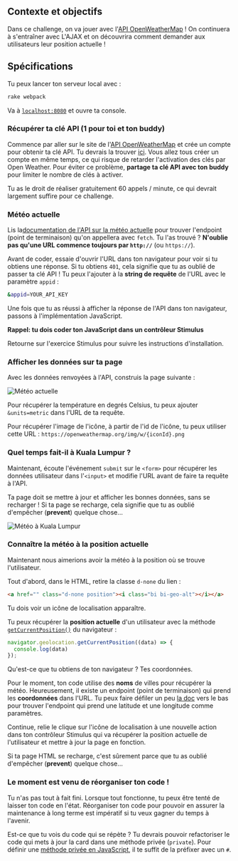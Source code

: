 ## Contexte et objectifs

Dans ce challenge, on va jouer avec l'[API OpenWeatherMap](https://openweathermap.org/) ! On continuera à s'entraîner avec L'AJAX et on découvrira comment demander aux utilisateurs leur position actuelle  !

## Spécifications

Tu peux lancer ton serveur local avec :

```bash
rake webpack
```

Va à [`localhost:8080`](http://localhost:8080/) et ouvre ta console.

### Récupérer ta clé API (1 pour toi et ton buddy)

Commence par aller sur le site de l'[API OpenWeatherMap](https://home.openweathermap.org) et crée un compte pour obtenir ta clé API. Tu devrais la trouver [ici](https://home.openweathermap.org/api_keys). Vous allez tous créer un compte en même temps, ce qui risque de retarder l'activation des clés par Open Weather. Pour éviter ce problème, **partage ta clé API avec ton buddy** pour limiter le nombre de clés à activer.

Tu as le droit de réaliser gratuitement 60 appels / minute, ce qui devrait largement suffire pour ce challenge.

### Météo actuelle

Lis la[documentation de l'API sur la météo actuelle](https://openweathermap.org/current) pour trouver l'endpoint (point de terminaison) qu'on appellera avec `fetch`. Tu l'as trouvé ? **N'oublie pas qu'une URL commence toujours par `http://`** (ou `https://`).

Avant de coder, essaie d'ouvrir l'URL dans ton navigateur pour voir si tu obtiens une réponse. Si tu obtiens `401`, cela signifie que tu as oublié de passer ta clé API ! Tu peux l'ajouter à la **string de requête** de l'URL avec le paramètre `appid` :

```bash
&appid=YOUR_API_KEY
```

Une fois que tu as réussi à afficher la réponse de l'API dans ton navigateur, passons à l'implémentation JavaScript.

**Rappel: tu dois coder ton JavaScript dans un contrôleur Stimulus**

Retourne sur l'exercice Stimulus pour suivre les instructions d'installation.

### Afficher les données sur ta page

Avec les données renvoyées à l'API, construis la page suivante :

![Météo actuelle](https://raw.githubusercontent.com/lewagon/fullstack-images/master/frontend/weather_api.png)

Pour récupérer la température en degrés Celsius, tu peux ajouter `&units=metric` dans l'URL de ta requête.

Pour récupérer l'image de l'icône, à partir de l'id de l'icône, tu peux utiliser cette URL : `https://openweathermap.org/img/w/{iconId}.png`

### Quel temps fait-il à Kuala Lumpur ?

Maintenant, écoute l'événement `submit` sur le `<form>` pour récupérer les données utilisateur dans l'`<input>` et modifie l'URL avant de faire ta requête à l'API.

Ta page doit se mettre à jour et afficher les bonnes données, sans se recharger ! Si ta page se recharge, cela signifie que tu as oublié d'empêcher (**prevent**) quelque chose...

![Météo à Kuala Lumpur](https://raw.githubusercontent.com/lewagon/fullstack-images/master/frontend/weather_in_kuala_lumpur.png)

### Connaître la météo à la position actuelle

Maintenant nous aimerions avoir la météo à la position où se trouve l'utilisateur.

Tout d'abord, dans le HTML, retire la classe `d-none` du lien :

```html
<a href="" class="d-none position"><i class="bi bi-geo-alt"></i></a>
```

Tu dois voir un icône de localisation apparaître.

Tu peux récupérer la **position actuelle** d'un utilisateur avec la méthode [`getCurrentPosition()`](https://developer.mozilla.org/en-US/docs/Web/API/Geolocation/getCurrentPosition) du navigateur :

```javascript
navigator.geolocation.getCurrentPosition((data) => {
  console.log(data)
});
```

Qu'est-ce que tu obtiens de ton navigateur ? Tes coordonnées.

Pour le moment, ton code utilise des **noms** de villes pour récupérer la météo. Heureusement, il existe un endpoint (point de terminaison) qui prend les **coordonnées** dans l'URL. Tu peux faire défiler un peu [la doc](https://openweathermap.org/current) vers le bas pour trouver l'endpoint qui prend une latitude et une longitude comme paramètres.

Continue, relie le clique sur l'icône de localisation à une nouvelle action dans ton contrôleur Stimulus qui va récupérer la position actuelle de l'utilisateur et mettre à jour la page en fonction.

Si ta page HTML se recharge, c'est sûrement parce que tu as oublié d'empêcher (**prevent**) quelque chose...

### Le moment est venu de réorganiser ton code !

Tu n'as pas tout à fait fini. Lorsque tout fonctionne, tu peux être tenté de laisser ton code en l'état. Réorganiser ton code pour pouvoir en assurer la maintenance à long terme est impératif si tu veux gagner du temps à l'avenir.

Est-ce que tu vois du code qui se répète ? Tu devrais pouvoir refactoriser le code qui mets à jour la card dans une méthode privée (`private`). Pour définir une [méthode privée en JavaScript](https://developer.mozilla.org/en-US/docs/Web/JavaScript/Reference/Classes/Private_class_fields), il te suffit de la préfixer avec un `#`.
